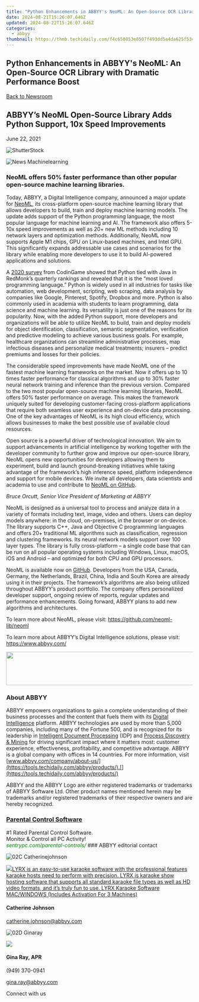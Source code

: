 ```yaml
---
title: "Python Enhancements in ABBYY's NeoML: An Open-Source OCR Library with Dramatic Performance Boost"
date: 2024-08-21T15:26:07.646Z
updated: 2024-08-22T15:26:07.646Z
categories:
  - abbyy
thumbnail: https://thmb.techidaily.com/f4c650853e8507f493dd5a4da625f53ce5ecb8f26fcbb71888c8a6af3708b00c.jpg
---
```


## Python Enhancements in ABBYY's NeoML: An Open-Source OCR Library with Dramatic Performance Boost

[Back to Newsroom](https://tools.techidaily.com/abbyy/products/)

## ABBYY’s NeoML Open-Source Library Adds Python Support, 10x Speed Improvements

June 22, 2021

![ShutterStock](https://content.abbyy.com/-/media/project/abbyy/abbyy/branchtemplates/shutterstock_1272462163_1296-x-729.jpg?h=729&iar=0&w=1296)

![News Machinelearning](https://static1.abbyy.com/abbyycommedia/33738/news-machinelearning.jpg) 

### NeoML offers 50% faster performance than other popular open-source machine learning libraries.

Today, ABBYY, a Digital Intelligence company, announced a major update for [NeoML](https://tools.techidaily.com/abbyy/products/), its cross-platform open-source machine learning library that allows developers to build, train and deploy machine learning models. The update adds support of the Python programming language, the most popular language for machine learning and AI. The framework also offers 5-10x speed improvements as well as 20+ new ML methods including 10 network layers and optimization methods. Additionally, NeoML now supports Apple M1 chips, GPU on Linux-based machines, and Intel GPU. This significantly expands addressable use cases and scenarios for the library while enabling more developers to use it to build AI-powered applications and solutions.

A [2020 survey](https://www.codingame.com/work/codingame-developer-survey-2020/) from CodinGame showed that Python tied with Java in RedMonk’s quarterly rankings and revealed that it is the “most loved programming language.” Python is widely used in all industries for tasks like automation, web development, scripting, web scraping, data analysis by companies like Google, Pinterest, Spotify, Dropbox and more. Python is also commonly used in academia with students to learn programming, data science and machine learning. Its versatility is just one of the reasons for its popularity. Now, with the added Python support, more developers and organizations will be able to utilize NeoML to build, train and deploy models for object identification, classification, semantic segmentation, verification and predictive modeling to achieve various business goals. For example, healthcare organizations can streamline administrative processes, map infectious diseases and personalize medical treatments; insurers – predict premiums and losses for their policies.

The considerable speed improvements have made NeoML one of the fastest machine learning frameworks on the market. Now it offers up to 10 times faster performance for classical algorithms and up to 30% faster neural network training and inference than the previous version. Compared to the two most popular open-source machine learning libraries, NeoML offers 50% faster performance on average. This makes the framework uniquely suited for developing customer-facing cross-platform applications that require both seamless user experience and on-device data processing. One of the key advantages of NeoML is its high cloud efficiency, which allows businesses to make the best possible use of available cloud resources.

Open source is a powerful driver of technological innovation. We aim to support advancements in artificial intelligence by working together with the developer community to further grow and improve our open-source library, NeoML opens new opportunities for developers allowing them to experiment, build and launch ground-breaking initiatives while taking advantage of the framework’s high inference speed, platform independence and support for mobile devices. We invite all developers, data scientists and academia to use and contribute to [NeoML on GitHub](https://github.com/neoml-lib/neoml).

_Bruce Orcutt, Senior Vice President of Marketing at ABBYY_

NeoML is designed as a universal tool to process and analyze data in a variety of formats including text, image, video and others. Users can deploy models anywhere: in the cloud, on-premises, in the browser or on-device. The library supports C++, Java and Objective C programming languages and offers 20+ traditional ML algorithms such as classification, regression and clustering frameworks. Its neural network models support over 100 layer types. The library is fully cross-platform – a single code base that can be run on all popular operating systems including Windows, Linux, macOS, iOS and Android – and optimized for both CPU and GPU processors.

NeoML is available now on [GitHub](https://github.com/neoml-lib/neoml). Developers from the USA, Canada, Germany, the Netherlands, Brazil, China, India and South Korea are already using it in their projects. The framework’s algorithms are also being utilized throughout ABBYY’s product portfolio. The company offers personalized developer support, ongoing review of reports, regular updates and performance enhancements. Going forward, ABBYY plans to add new algorithms and architectures.

To learn more about NeoML, please visit: <https://github.com/neoml-lib/neoml>

To learn more about ABBYY’s Digital Intelligence solutions, please visit: <https://www.abbyy.com/>

<!-- affiliate ads begin -->
<a href="https://mindmanager.sjv.io/c/5597632/1787667/20231" target="_top" id="1787667"><img src="//a.impactradius-go.com/display-ad/20231-1787667" border="0" alt="" width="728" height="90"/></a><img height="0" width="0" src="https://imp.pxf.io/i/5597632/1787667/20231" style="position:absolute;visibility:hidden;" border="0" />
<!-- affiliate ads end -->
### About ABBYY

ABBYY empowers organizations to gain a complete understanding of their business processes and the content that fuels them with its [Digital Intelligence](https://tools.techidaily.com/abbyy/products/) platform. ABBYY technologies are used by more than 5,000 companies, including many of the Fortune 500, and is recognized for its leadership in [Intelligent Document Processing](https://tools.techidaily.com/abbyy/products/) (IDP) and [Process Discovery & Mining](https://tools.techidaily.com/abbyy/products/) for driving significant impact where it matters most: customer experience, effectiveness, profitability, and competitive advantage. ABBYY is a global company with offices in 14 countries. For more information, visit [www.abbyy.com/company/about-us/](https://tools.techidaily.com/abbyy/products/).[](https://tools.techidaily.com/abbyy/products/)

ABBYY and the ABBYY Logo are either registered trademarks or trademarks of ABBYY Software Ltd. Other product names mentioned herein may be trademarks and/or registered trademarks of their respective owners and are hereby recognized.

<!-- affiliate ads begin -->
<h3 id="200610"><a href="https://sentrypc.7eer.net/c/5597632/200610/3022">Parental Control Software</a></h3>
<span class="text-ad-content">
	#1 Rated Parental Control Software.<br/>
	Monitor & Control all PC Activity!<br/>
		<cite style="color:green">sentrypc.com/parental-controls/</cite>
	</span><img height="0" width="0" src="https://sentrypc.7eer.net/i/5597632/200610/3022" style="position:absolute;visibility:hidden;" border="0" />
<!-- affiliate ads end -->
### ABBYY editorial contact

![02C Catherinejohnson](https://static1.abbyy.com/abbyycommedia/23661/02c-catherinejohnson.png)

<!-- affiliate ads begin -->
<a href="https://shop.pcdj.com/order/checkout.php?PRODS=4698998&QTY=1&AFFILIATE=108875&CART=1"> <img src="https://secure.avangate.com/images/merchant/47f4b6321e9fd8e8f7326a6adc1a7c1e/products/MacBook_Pro_lyrx-withsinger-tv.png" border="0">LYRX is an easy-to-use karaoke software with the professional features karaoke hosts need to perform with precision. LYRX is karaoke show hosting software that supports all standard karaoke file types as well as HD video formats, and it’s truly fun to use. 
LYRX Karaoke Software MAC/WINDOWS (Includes Activation For 3 Machines)</a>
<!-- affiliate ads end -->
#### Catherine Johnson

[catherine.johnson@abbyy.com](https://tools.techidaily.com/abbyy/products/)

![02D Ginaray](https://static2.abbyy.com/abbyycommedia/23662/02d-ginaray.png)

<!-- affiliate ads begin -->
<a href="https://store.nero.com/order/checkout.php?PRODS=42296740&QTY=1&AFFILIATE=108875&CART=1"><img src="https://www.nero.com/nero-com-wAssets/img/banners/2023/biu/Nero_BackItUp_Screen_2.webp" border="0"></a>
<!-- affiliate ads end -->
#### Gina Ray, APR

(949) 370-0941

[gina.ray@abbyy.com](https://tools.techidaily.com/abbyy/products/)

Connect with us

<ins class="adsbygoogle"
     style="display:block"
     data-ad-format="autorelaxed"
     data-ad-client="ca-pub-7571918770474297"
     data-ad-slot="1223367746"></ins>



<ins class="adsbygoogle"
     style="display:block"
     data-ad-client="ca-pub-7571918770474297"
     data-ad-slot="8358498916"
     data-ad-format="auto"
     data-full-width-responsive="true"></ins>
